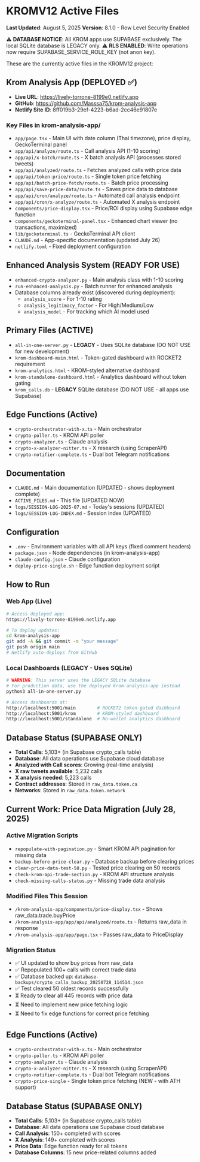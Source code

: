 # KROMV12 Active Files
**Last Updated**: August 5, 2025
**Version**: 8.1.0 - Row Level Security Enabled

⚠️ **DATABASE NOTICE**: All KROM apps use SUPABASE exclusively. The local SQLite database is LEGACY only.
⚠️ **RLS ENABLED**: Write operations now require SUPABASE_SERVICE_ROLE_KEY (not anon key).

These are the currently active files in the KROMV12 project:

## Krom Analysis App (DEPLOYED ✅)
- **Live URL**: https://lively-torrone-8199e0.netlify.app
- **GitHub**: https://github.com/Masssa75/krom-analysis-app
- **Netlify Site ID**: 8ff019b3-29ef-4223-b6ad-2cc46e91807e

### Key Files in krom-analysis-app/
- `app/page.tsx` - Main UI with date column (Thai timezone), price display, GeckoTerminal panel
- `app/api/analyze/route.ts` - Call analysis API (1-10 scoring)
- `app/api/x-batch/route.ts` - X batch analysis API (processes stored tweets)
- `app/api/analyzed/route.ts` - Fetches analyzed calls with price data
- `app/api/token-price/route.ts` - Single token price fetching
- `app/api/batch-price-fetch/route.ts` - Batch price processing
- `app/api/save-price-data/route.ts` - Saves price data to database
- `app/api/cron/analyze/route.ts` - Automated call analysis endpoint
- `app/api/cron/x-analyze/route.ts` - Automated X analysis endpoint
- `components/price-display.tsx` - Price/ROI display using Supabase edge function
- `components/geckoterminal-panel.tsx` - Enhanced chart viewer (no transactions, maximized)
- `lib/geckoterminal.ts` - GeckoTerminal API client
- `CLAUDE.md` - App-specific documentation (updated July 26)
- `netlify.toml` - Fixed deployment configuration

## Enhanced Analysis System (READY FOR USE)
- `enhanced-crypto-analyzer.py` - Main analysis class with 1-10 scoring
- `run-enhanced-analysis.py` - Batch runner for enhanced analysis
- Database columns already exist (discovered during deployment):
  - `analysis_score` - For 1-10 rating
  - `analysis_legitimacy_factor` - For High/Medium/Low
  - `analysis_model` - For tracking which AI model used

## Primary Files (ACTIVE)
- `all-in-one-server.py` - **LEGACY** - Uses SQLite database (DO NOT USE for new development)
- `krom-dashboard-main.html` - Token-gated dashboard with ROCKET2 requirement
- `krom-analytics.html` - KROM-styled alternative dashboard
- `krom-standalone-dashboard.html` - Analytics dashboard without token gating
- `krom_calls.db` - **LEGACY** SQLite database (DO NOT USE - all apps use Supabase)

## Edge Functions (Active)
- `crypto-orchestrator-with-x.ts` - Main orchestrator
- `crypto-poller.ts` - KROM API poller  
- `crypto-analyzer.ts` - Claude analysis
- `crypto-x-analyzer-nitter.ts` - X research (using ScraperAPI)
- `crypto-notifier-complete.ts` - Dual bot Telegram notifications

## Documentation
- `CLAUDE.md` - Main documentation (UPDATED - shows deployment complete)
- `ACTIVE_FILES.md` - This file (UPDATED NOW)
- `logs/SESSION-LOG-2025-07.md` - Today's sessions (UPDATED)
- `logs/SESSION-LOG-INDEX.md` - Session index (UPDATED)

## Configuration
- `.env` - Environment variables with all API keys (fixed comment headers)
- `package.json` - Node dependencies (in krom-analysis-app)
- `claude-config.json` - Claude configuration
- `deploy-price-single.sh` - Edge function deployment script

## How to Run

### Web App (Live)
```bash
# Access deployed app:
https://lively-torrone-8199e0.netlify.app

# To deploy updates:
cd krom-analysis-app
git add -A && git commit -m "your message"
git push origin main
# Netlify auto-deploys from GitHub
```

### Local Dashboards (LEGACY - Uses SQLite)
```bash
# WARNING: This server uses the LEGACY SQLite database
# For production data, use the deployed krom-analysis-app instead
python3 all-in-one-server.py

# Access dashboards at:
http://localhost:5001/main        # ROCKET2 token-gated dashboard
http://localhost:5001/krom        # KROM-styled dashboard 
http://localhost:5001/standalone  # No-wallet analytics dashboard
```

## Database Status (SUPABASE ONLY)
- **Total Calls**: 5,103+ (in Supabase crypto_calls table)
- **Database**: All data operations use Supabase cloud database
- **Analyzed with Call scores**: Growing (real-time analysis)
- **X raw tweets available**: 5,232 calls
- **X analysis needed**: 5,223 calls
- **Contract addresses**: Stored in `raw_data.token.ca`
- **Networks**: Stored in `raw_data.token.network`

## Current Work: Price Data Migration (July 28, 2025)

### Active Migration Scripts
- `repopulate-with-pagination.py` - Smart KROM API pagination for missing data
- `backup-before-price-clear.py` - Database backup before clearing prices
- `clear-price-data-test-50.py` - Tested price clearing on 50 records
- `check-krom-api-trade-section.py` - KROM API structure analysis
- `check-missing-calls-status.py` - Missing trade data analysis

### Modified Files This Session
- `/krom-analysis-app/components/price-display.tsx` - Shows raw_data.trade.buyPrice
- `/krom-analysis-app/app/api/analyzed/route.ts` - Returns raw_data in response
- `/krom-analysis-app/app/page.tsx` - Passes raw_data to PriceDisplay

### Migration Status
- ✅ UI updated to show buy prices from raw_data
- ✅ Repopulated 100+ calls with correct trade data
- ✅ Database backed up: `database-backups/crypto_calls_backup_20250728_114514.json`
- ✅ Test cleared 50 oldest records successfully
- ⏳ Ready to clear all 445 records with price data
- ⏳ Need to implement new price fetching logic
- ⏳ Need to fix edge functions for correct price fetching

## Edge Functions (Active)
- `crypto-orchestrator-with-x.ts` - Main orchestrator
- `crypto-poller.ts` - KROM API poller  
- `crypto-analyzer.ts` - Claude analysis
- `crypto-x-analyzer-nitter.ts` - X research (using ScraperAPI)
- `crypto-notifier-complete.ts` - Dual bot Telegram notifications
- `crypto-price-single` - Single token price fetching (NEW - with ATH support)

## Database Status (SUPABASE ONLY)
- **Total Calls**: 5,103+ (in Supabase crypto_calls table)
- **Database**: All data operations use Supabase cloud database
- **Call Analysis**: 150+ completed with scores
- **X Analysis**: 149+ completed with scores
- **Price Data**: Edge function ready for all tokens
- **Database Columns**: 15 new price-related columns added